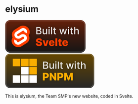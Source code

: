 # elysium

![Built With Svelte badge](/.github/badges/svelte-badge.svg) ![Built With PNPM badge](/.github/badges/pnpm-badge.svg)

This is elysium, the Team SMP's new website, coded in Svelte.
